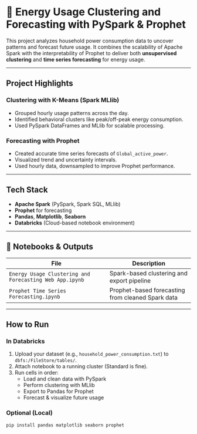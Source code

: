 # 🔋 Energy Usage Clustering and Forecasting with PySpark & Prophet

This project analyzes household power consumption data to uncover patterns and forecast future usage. It combines the scalability of Apache Spark with the interpretability of Prophet to deliver both **unsupervised clustering** and **time series forecasting** for energy usage.

---

## Project Highlights

### Clustering with K-Means (Spark MLlib)
- Grouped hourly usage patterns across the day.
- Identified behavioral clusters like peak/off-peak energy consumption.
- Used PySpark DataFrames and MLlib for scalable processing.

### Forecasting with Prophet
- Created accurate time series forecasts of `Global_active_power`.
- Visualized trend and uncertainty intervals.
- Used hourly data, downsampled to improve Prophet performance.

---

## Tech Stack

- **Apache Spark** (PySpark, Spark SQL, MLlib)
- **Prophet** for forecasting
- **Pandas**, **Matplotlib**, **Seaborn**
- **Databricks** (Cloud-based notebook environment)

---

## 📁 Notebooks & Outputs

| File | Description |
|------|-------------|
| `Energy Usage Clustering and Forecasting Web App.ipynb` | Spark-based clustering and export pipeline |
| `Prophet Time Series Forecasting.ipynb` | Prophet-based forecasting from cleaned Spark data |

---

## How to Run

### In Databricks
1. Upload your dataset (e.g., `household_power_consumption.txt`) to `dbfs:/FileStore/tables/`.
2. Attach notebook to a running cluster (Standard is fine).
3. Run cells in order:
   - Load and clean data with PySpark
   - Perform clustering with MLlib
   - Export to Pandas for Prophet
   - Forecast & visualize future usage

### Optional (Local)
```bash
pip install pandas matplotlib seaborn prophet
```

